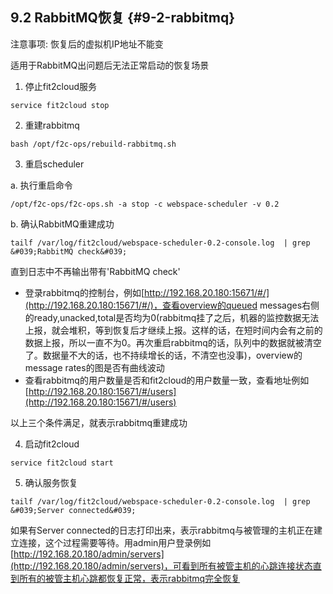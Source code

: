 ## **9.2 RabbitMQ恢复** {#9-2-rabbitmq}

注意事项: 恢复后的虚拟机IP地址不能变

适用于RabbitMQ出问题后无法正常启动的恢复场景

1) 停止fit2cloud服务

```
service fit2cloud stop
```

2) 重建rabbitmq

```
bash /opt/f2c-ops/rebuild-rabbitmq.sh 
```

3) 重启scheduler

a. 执行重启命令

```
/opt/f2c-ops/f2c-ops.sh -a stop -c webspace-scheduler -v 0.2 
```

b. 确认RabbitMQ重建成功

```
tailf /var/log/fit2cloud/webspace-scheduler-0.2-console.log  | grep &#039;RabbitMQ check&#039;
```

直到日志中不再输出带有&#039;RabbitMQ check&#039;

*   登录rabbitmq的控制台，例如[http://192.168.20.180:15671/#/](http://192.168.20.180:15671/#/)，查看overview的queued messages右侧的ready,unacked,total是否均为0(rabbitmq挂了之后，机器的监控数据无法上报，就会堆积，等到恢复后才继续上报。这样的话，在短时间内会有之前的数据上报，所以一直不为0。再次重启rabbitmq的话，队列中的数据就被清空了。数据量不大的话，也不持续增长的话，不清空也没事)，overview的message rates的图是否有曲线波动
*   查看rabbitmq的用户数量是否和fit2cloud的用户数量一致，查看地址例如[http://192.168.20.180:15671/#/users](http://192.168.20.180:15671/#/users)

以上三个条件满足，就表示rabbitmq重建成功

4) 启动fit2cloud

```
service fit2cloud start
```

5) 确认服务恢复


```
tailf /var/log/fit2cloud/webspace-scheduler-0.2-console.log  | grep &#039;Server connected&#039;
```

如果有Server connected的日志打印出来，表示rabbitmq与被管理的主机正在建立连接，这个过程需要等待。用admin用户登录例如[http://192.168.20.180/admin/servers](http://192.168.20.180/admin/servers)，可看到所有被管主机的心跳连接状态直到所有的被管主机心跳都恢复正常，表示rabbitmq完全恢复